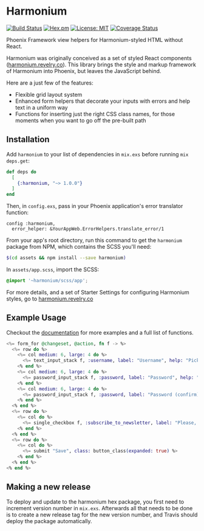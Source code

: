 # Harmonium

[![Build Status](https://travis-ci.org/revelrylabs/phoenix_harmonium.svg?branch=master)](https://travis-ci.org/revelrylabs/phoenix_harmonium)
[![Hex.pm](https://img.shields.io/hexpm/dt/harmonium.svg)](https://hex.pm/packages/harmonium)
[![License: MIT](https://img.shields.io/badge/License-MIT-yellow.svg)](https://opensource.org/licenses/MIT)
[![Coverage Status](https://coveralls.io/repos/github/revelrylabs/phoenix_harmonium/badge.svg?branch=master)](https://coveralls.io/github/revelrylabs/phoenix_harmonium?branch=master)

Phoenix Framework view helpers for Harmonium-styled HTML without React.

Harmonium was originally conceived as a set of styled React components ([harmonium.revelry.co](https://harmonium.revelry.co/)). This library brings the style and markup framework of Harmonium into Phoenix, but leaves the JavaScript behind. 

Here are a just few of the features:

- Flexible grid layout system
- Enhanced form helpers that decorate your inputs with errors and help text in a uniform way
- Functions for inserting just the right CSS class names, for those moments when you want to go off the pre-built path

## Installation

Add `harmonium` to your list of dependencies in `mix.exs` before running `mix deps.get`:

```elixir
def deps do
  [
    {:harmonium, "~> 1.0.0"}
  ]
end
```

Then, in `config.exs`, pass in your Phoenix application's error translator function:

```
config :harmonium,
  error_helper: &YourAppWeb.ErrorHelpers.translate_error/1
```

From your app's root directory, run this command to get the `harmonium` package from NPM, which contains the SCSS you'll need:

```bash
$(cd assets && npm install --save harmonium)
```

In `assets/app.scss`, import the SCSS:

```scss
@import '~harmonium/scss/app';
```

For more details, and a set of Starter Settings for configuring Harmonium styles, go to [harmonium.revelry.co](https://harmonium.revelry.co/)

## Example Usage

Checkout the [documentation](https://hexdocs.pm/harmonium) for more examples and a full list of functions.

```elixir
<%= form_for @changeset, @action, fn f -> %>
  <%= row do %>
    <%= col medium: 6, large: 4 do %>
      <%= text_input_stack f, :username, label: "Username", help: "Pick a good one. You can't change it later." %>
    <% end %>
    <%= col medium: 6, large: 4 do %>
      <%= password_input_stack f, :password, label: "Password", help: "Make it strong!" %>
    <% end %>
    <%= col medium: 6, large: 4 do %>
      <%= password_input_stack f, :password, label: "Password (confirm)", help: "Type it again." %>
    <% end %>
  <% end %>
  <%= row do %>
    <%= col do %>
      <%= single_checkbox f, :subscribe_to_newsletter, label: "Please, please, please subscribe to my newsletter." %>
    <% end %>
  <% end %>
  <%= row do %>
    <%= col do %>
      <%= submit "Save", class: button_class(expanded: true) %>
    <% end %>
  <% end %>
<% end %>
```

## Making a new release

To deploy and update to the harmonium hex package, you first need to increment version number in `mix.exs`. Afterwards all that needs to be done is to create a new release tag for the new version number, and Travis should deploy the package automatically.
